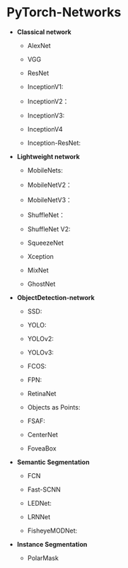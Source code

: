 # PyTorch-Networks
* **Classical network**

  * AlexNet

  * VGG

  * ResNet  

  * InceptionV1:

  * InceptionV2：
    
  * InceptionV3:

  * InceptionV4

  * Inception-ResNet:

* **Lightweight network**

  * MobileNets:

  * MobileNetV2：

  * MobileNetV3：

  * ShuffleNet：

  * ShuffleNet V2:

  * SqueezeNet

  * Xception

  * MixNet

  * GhostNet

* **ObjectDetection-network**

  * SSD:

  * YOLO:

  * YOLOv2:

  * YOLOv3:

  * FCOS:

  * FPN:

  * RetinaNet

  * Objects as Points:

  * FSAF:

  * CenterNet

  * FoveaBox

* **Semantic Segmentation**

  * FCN

  * Fast-SCNN

  * LEDNet:

  * LRNNet

  * FisheyeMODNet:

* **Instance Segmentation**

  * PolarMask
